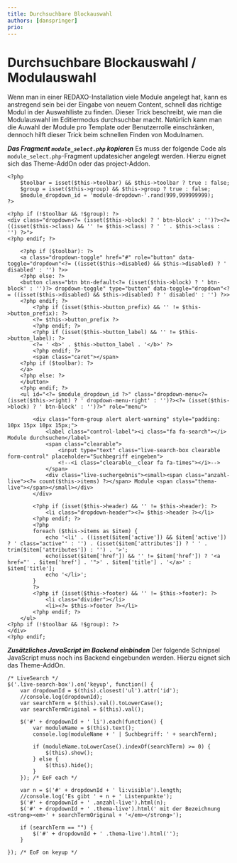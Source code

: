 ```yaml
---
title: Durchsuchbare Blockauswahl
authors: [danspringer]
prio:
--- 
```


# Durchsuchbare Blockauswahl / Modulauswahl

Wenn man in einer REDAXO-Installation viele Module angelegt hat, kann es anstregend sein bei der Eingabe von neuem Content, schnell das richtige Modul in der Auswahlliste zu finden. Dieser Trick beschreibt, wie man die Modulauswahl im Editiermodus durchsuchbar macht. Natürlich kann man die Auwahl der Module pro Template oder Benutzerrolle einschränken, dennoch hilft dieser Trick beim schnellen Finden von Modulnamen.

***Das Fragment `module_select.php` kopieren***
Es muss der folgende Code als `module_select.php`-Fragment updatesicher angelegt werden. Hierzu eignet sich das Theme-AddOn oder das project-Addon.

```
<?php
    $toolbar = isset($this->toolbar) && $this->toolbar ? true : false;
    $group = isset($this->group) && $this->group ? true : false;
	$module_dropdown_id = 'module-dropdown-'.rand(999,999999999);
?>

<?php if (!$toolbar && !$group): ?>
<div class="dropdown<?= (isset($this->block) ? ' btn-block' : '')?><?= ((isset($this->class) && '' != $this->class) ? ' ' . $this->class : '') ?>">
<?php endif; ?>

    <?php if ($toolbar): ?>
    <a class="dropdown-toggle" href="#" role="button" data-toggle="dropdown"<?= ((isset($this->disabled) && $this->disabled) ? ' disabled' : '') ?>>
    <?php else: ?>
    <button class="btn btn-default<?= (isset($this->block) ? ' btn-block' : '')?> dropdown-toggle" type="button" data-toggle="dropdown"<?= ((isset($this->disabled) && $this->disabled) ? ' disabled' : '') ?>>
    <?php endif; ?>
        <?php if (isset($this->button_prefix) && '' != $this->button_prefix): ?>
        <?= $this->button_prefix ?>
        <?php endif; ?>
        <?php if (isset($this->button_label) && '' != $this->button_label): ?>
        <?= ' <b>' . $this->button_label . '</b>' ?>
        <?php endif; ?>
        <span class="caret"></span>
    <?php if ($toolbar): ?>
    </a>
    <?php else: ?>
    </button>
    <?php endif; ?>
    <ul id="<?= $module_dropdown_id ?>" class="dropdown-menu<?= (isset($this->right) ? ' dropdown-menu-right' : '')?><?= (isset($this->block) ? ' btn-block' : '')?>" role="menu">
    	
        <div class="form-group alert alert-warning" style="padding: 10px 15px 10px 15px;">
        	<label class="control-label"><i class="fa fa-search"></i> Module durchsuchen</label>
        	<span class="clearable">
            	<input type="text" class="live-search-box clearable form-control" placeholder="Suchbegriff eingeben">
                <!--<i class="clearable__clear fa fa-times"></i>-->
            </span>
            <div class="live-suchergebnis"><small><span class="anzahl-live"><?= count($this->items) ?></span> Module <span class="thema-live"></span></small></div>
        </div>
        
        <?php if (isset($this->header) && '' != $this->header): ?>
            <li class="dropdown-header"><?= $this->header ?></li>
        <?php endif; ?>
        <?php
        foreach ($this->items as $item) {
            echo '<li' . ((isset($item['active']) && $item['active']) ? ' class="active"' : '') . (isset($item['attributes']) ? ' ' . trim($item['attributes']) : '') . '>';
            echo(isset($item['href']) && '' != $item['href']) ? '<a href="' . $item['href'] . '">' . $item['title'] . '</a>' : $item['title'];
            echo '</li>';
        }
        ?>
        <?php if (isset($this->footer) && '' != $this->footer): ?>
            <li class="divider"></li>
            <li><?= $this->footer ?></li>
        <?php endif; ?>
    </ul>
<?php if (!$toolbar && !$group): ?>
</div>
<?php endif;
```

***Zusätzliches JavaScript im Backend einbinden***
Der folgende Schnipsel JavaScript muss noch ins Backend eingebunden werden. Hierzu eignet sich das Theme-AddOn.

```
/* LiveSearch */
$('.live-search-box').on('keyup', function() {
    var dropdownId = $(this).closest('ul').attr('id');
    //console.log(dropdownId);
    var searchTerm = $(this).val().toLowerCase();
    var searchTermOriginal = $(this).val();

    $('#' + dropdownId + ' li').each(function() {
        var moduleName = $(this).text();
        console.log(moduleName + ' | Suchbegriff: ' + searchTerm);

        if (moduleName.toLowerCase().indexOf(searchTerm) >= 0) {
            $(this).show();
        } else {
            $(this).hide();
        }
    }); /* EoF each */

    var n = $('#' + dropdownId + ' li:visible').length;
    //console.log('Es gibt ' + n + ' Listenpunkte'); 
    $('#' + dropdownId + ' .anzahl-live').html(n);
    $('#' + dropdownId + ' .thema-live').html(' mit der Bezeichnung <strong><em>' + searchTermOriginal + '</em></strong>');

    if (searchTerm == "") {
        $('#' + dropdownId + ' .thema-live').html('');
    }

}); /* EoF on keyup */
```